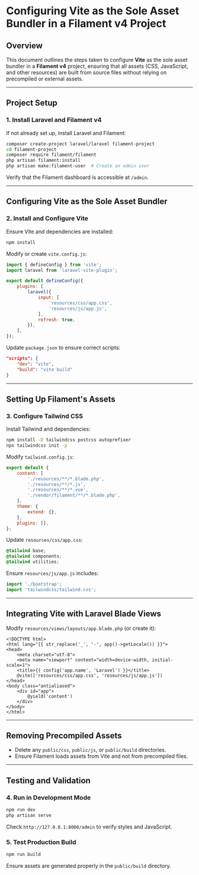 # Configuring Vite as the Sole Asset Bundler in a Filament v4 Project

## **Overview**
This document outlines the steps taken to configure **Vite** as the sole asset bundler in a **Filament v4** project, ensuring that all assets (CSS, JavaScript, and other resources) are built from source files without relying on precompiled or external assets.

---

## **Project Setup**

### **1. Install Laravel and Filament v4**
If not already set up, install Laravel and Filament:
```bash
composer create-project laravel/laravel filament-project
cd filament-project
composer require filament/filament
php artisan filament:install
php artisan make:filament-user  # Create an admin user
```

Verify that the Filament dashboard is accessible at `/admin`.

---

## **Configuring Vite as the Sole Asset Bundler**

### **2. Install and Configure Vite**
Ensure Vite and dependencies are installed:
```bash
npm install
```

Modify or create `vite.config.js`:
```javascript
import { defineConfig } from 'vite';
import laravel from 'laravel-vite-plugin';

export default defineConfig({
    plugins: [
        laravel({
            input: [
                'resources/css/app.css',
                'resources/js/app.js',
            ],
            refresh: true,
        }),
    ],
});
```

Update `package.json` to ensure correct scripts:
```json
"scripts": {
    "dev": "vite",
    "build": "vite build"
}
```

---

## **Setting Up Filament's Assets**

### **3. Configure Tailwind CSS**
Install Tailwind and dependencies:
```bash
npm install -D tailwindcss postcss autoprefixer
npx tailwindcss init -p
```

Modify `tailwind.config.js`:
```javascript
export default {
    content: [
        './resources/**/*.blade.php',
        './resources/**/*.js',
        './resources/**/*.vue',
        './vendor/filament/**/*.blade.php',
    ],
    theme: {
        extend: {},
    },
    plugins: [],
};
```

Update `resources/css/app.css`:
```css
@tailwind base;
@tailwind components;
@tailwind utilities;
```

Ensure `resources/js/app.js` includes:
```javascript
import './bootstrap';
import 'tailwindcss/tailwind.css';
```

---

## **Integrating Vite with Laravel Blade Views**
Modify `resources/views/layouts/app.blade.php` (or create it):
```blade
<!DOCTYPE html>
<html lang="{{ str_replace('_', '-', app()->getLocale()) }}">
<head>
    <meta charset="utf-8">
    <meta name="viewport" content="width=device-width, initial-scale=1">
    <title>{{ config('app.name', 'Laravel') }}</title>
    @vite(['resources/css/app.css', 'resources/js/app.js'])
</head>
<body class="antialiased">
    <div id="app">
        @yield('content')
    </div>
</body>
</html>
```

---

## **Removing Precompiled Assets**
- Delete any `public/css`, `public/js`, or `public/build` directories.
- Ensure Filament loads assets from Vite and not from precompiled files.

---

## **Testing and Validation**

### **4. Run in Development Mode**
```bash
npm run dev
php artisan serve
```
Check `http://127.0.0.1:8000/admin` to verify styles and JavaScript.

### **5. Test Production Build**
```bash
npm run build
```
Ensure assets are generated properly in the `public/build` directory.
